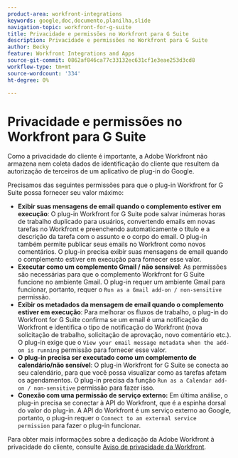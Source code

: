 ```yaml
---
product-area: workfront-integrations
keywords: google,doc,documento,planilha,slide
navigation-topic: workfront-for-g-suite
title: Privacidade e permissões no Workfront para G Suite
description: Privacidade e permissões no Workfront para G Suite
author: Becky
feature: Workfront Integrations and Apps
source-git-commit: 0862af846ca77c33132ec631cf1e3eae253d3cd8
workflow-type: tm+mt
source-wordcount: '334'
ht-degree: 0%

---
```


# Privacidade e permissões no Workfront para G Suite

Como a privacidade do cliente é importante, a Adobe Workfront não armazena nem coleta dados de identificação do cliente que resultem da autorização de terceiros de um aplicativo de plug-in do Google.

Precisamos das seguintes permissões para que o plug-in Workfront for G Suite possa fornecer seu valor máximo:

* **Exibir suas mensagens de email quando o complemento estiver em execução**: O plug-in Workfront for G Suite pode salvar inúmeras horas de trabalho duplicado para usuários, convertendo emails em novas tarefas no Workfront e preenchendo automaticamente o título e a descrição da tarefa com o assunto e o corpo do email. O plug-in também permite publicar seus emails no Workfront como novos comentários. O plug-in precisa exibir suas mensagens de email quando o complemento estiver em execução para fornecer esse valor.
* **Executar como um complemento Gmail / não sensível**: As permissões são necessárias para que o complemento Workfront for G Suite funcione no ambiente Gmail. O plug-in requer um ambiente Gmail para funcionar, portanto, requer o `Run as a Gmail add-on / non-sensitive` permissão.
* **Exibir os metadados da mensagem de email quando o complemento estiver em execução**: Para melhorar os fluxos de trabalho, o plug-in do Workfront for G Suite confirma se um email é uma notificação do Workfront e identifica o tipo de notificação do Workfront (nova solicitação de trabalho, solicitação de aprovação, novo comentário etc.). O plug-in exige que o `View your email message metadata when the add-on is running` permissão para fornecer esse valor.
* **O plug-in precisa ser executado como um complemento de calendário/não sensível**: O plug-in Workfront for G Suite se conecta ao seu calendário, para que você possa visualizar como as tarefas afetam os agendamentos. O plug-in precisa da função `Run as a Calendar add-on / non-sensitive` permissão para fazer isso.
* **Conexão com uma permissão de serviço externo:** Em última análise, o plug-in precisa se conectar à API do Workfront, que é a espinha dorsal do valor do plug-in. A API do Workfront é um serviço externo ao Google, portanto, o plug-in requer o `Connect to an external service permission` para fazer o plug-in funcionar.

Para obter mais informações sobre a dedicação da Adobe Workfront à privacidade do cliente, consulte [Aviso de privacidade da Workfront](https://www.adobe.com/content/dam/cc/en/legal/terms/enterprise/pdfs/Privacy-Notice-and-Privacy-Shield-Statement-Adobe-Workfront.pdf).

